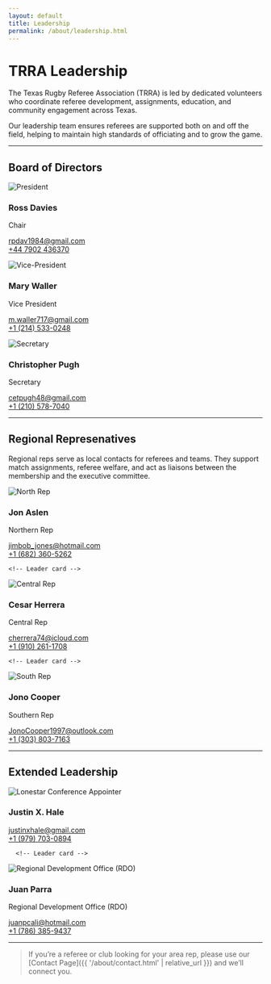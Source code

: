 ```yaml
---
layout: default
title: Leadership
permalink: /about/leadership.html
---
```


# TRRA Leadership

The Texas Rugby Referee Association (TRRA) is led by dedicated volunteers who coordinate referee development, assignments, education, and community engagement across Texas.

Our leadership team ensures referees are supported both on and off the field, helping to maintain high standards of officiating and to grow the game.

---

## Board of Directors

<div class="leaders">

  <!-- Leader card -->
  <div class="card leader-card">
    <img class="leader-photo" src="{{ '/images/placeholder-avatar.png' | relative_url }}" alt="President">
    <div class="leader-meta">
      <h3>Ross Davies</h3>
      <p class="leader-role">Chair</p>
      <p>
        <a href="mailto:rpdav1984@gmail.com">rpdav1984@gmail.com</a><br>
        <a href="tel:+44 7902 436370">+44 7902 436370</a>
      </p>
    </div>
  </div>

  <!-- Leader card -->
  <div class="card leader-card">
    <img class="leader-photo" src="{{ '/images/placeholder-avatar.png' | relative_url }}" alt="Vice-President">
    <div class="leader-meta">
      <h3>Mary Waller</h3>
      <p class="leader-role">Vice President</p>
      <p>
        <a href="mailto:m.waller717@gmail.com">m.waller717@gmail.com</a><br>
        <a href="tel:+1 (214) 533-0248">+1 (214) 533-0248</a>
      </p>
    </div>
  </div>

  <!-- Leader card -->
  <div class="card leader-card">
    <img class="leader-photo" src="{{ '/images/placeholder-avatar.png' | relative_url }}" alt="Secretary">
    <div class="leader-meta">
      <h3>Christopher Pugh</h3>
      <p class="leader-role">Secretary</p>
      <p>
        <a href="mailto:cetpugh48@gmail.com">cetpugh48@gmail.com </a><br>
        <a href="tel:+1 (210) 578-7040">+1 (210) 578-7040</a>
      </p>
    </div>
  </div>

---
## Regional Represenatives

Regional reps serve as local contacts for referees and teams. They support match assignments, referee welfare, and act as liaisons between the membership and the executive committee.

  <!-- Leader card -->
  <div class="card leader-card">
    <img class="leader-photo" src="{{ '/images/placeholder-avatar.png' | relative_url }}" alt="North Rep">
    <div class="leader-meta">
      <h3>Jon Aslen</h3>
      <p class="leader-role">Northern Rep</p>
      <p>
        <a href="mailto:jimbob_jones@hotmail.com">jimbob_jones@hotmail.com</a><br>
        <a href="tel:+1 (682) 360-5262">+1 (682) 360-5262</a>
      </p>
    </div>
  </div>

    <!-- Leader card -->
  <div class="card leader-card">
    <img class="leader-photo" src="{{ '/images/placeholder-avatar.png' | relative_url }}" alt="Central Rep">
    <div class="leader-meta">
      <h3>Cesar Herrera</h3>
      <p class="leader-role">Central Rep</p>
      <p>
        <a href="mailto:cherrera74@icloud.com">cherrera74@icloud.com</a><br>
        <a href="tel:+1 (910) 261-1708">+1 (910) 261-1708</a>
      </p>
    </div>
  </div>

    <!-- Leader card -->
  <div class="card leader-card">
    <img class="leader-photo" src="{{ '/images/placeholder-avatar.png' | relative_url }}" alt="South Rep">
    <div class="leader-meta">
      <h3>Jono Cooper</h3>
      <p class="leader-role">Southern Rep</p>
      <p>
        <a href="mailto:cherrera74@icloud.com">JonoCooper1997@outlook.com </a><br>
        <a href="tel:+1 (303) 803-7163">+1 (303) 803-7163</a>
      </p>
    </div>
  </div>

---

## Extended Leadership

  <!-- Leader card -->
  <div class="card leader-card">
    <img class="leader-photo" src="{{ '/images/placeholder-avatar.png' | relative_url }}" alt="Lonestar Conference Appointer">
    <div class="leader-meta">
      <h3>Justin X. Hale</h3>
      <p class="leader-role"Lonestar Conference Appointer</p>
      <p>
        <a href="mailto:justinxhale@gmail.com">justinxhale@gmail.com</a><br>
        <a href="tel:+1 (979) 703-0894">+1 (979) 703-0894</a>
      </p>
    </div>
  </div>

      <!-- Leader card -->
  <div class="card leader-card">
    <img class="leader-photo" src="{{ '/images/placeholder-avatar.png' | relative_url }}" alt="Regional Development Office (RDO)">
    <div class="leader-meta">
      <h3>Juan Parra</h3>
      <p class="leader-role">Regional Development Office (RDO)</p>
      <p>
        <a href="mailto:cherrera74@icloud.com">juanpcali@hotmail.com </a><br>
        <a href="tel:+1 (786) 385-9437">+1 (786) 385-9437</a>
      </p>
    </div>
  </div>


---

> If you’re a referee or club looking for your area rep, please use our
> [Contact Page]({{ '/about/contact.html' | relative_url }}) and we’ll connect you.

